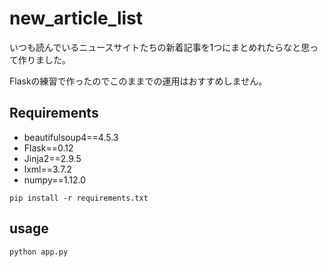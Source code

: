 # new_article_list

いつも読んでいるニュースサイトたちの新着記事を1つにまとめれたらなと思って作りました。

Flaskの練習で作ったのでこのままでの運用はおすすめしません。

## Requirements
* beautifulsoup4==4.5.3
* Flask==0.12
* Jinja2==2.9.5
* lxml==3.7.2
* numpy==1.12.0

`pip install -r requirements.txt`

## usage
`python app.py`
